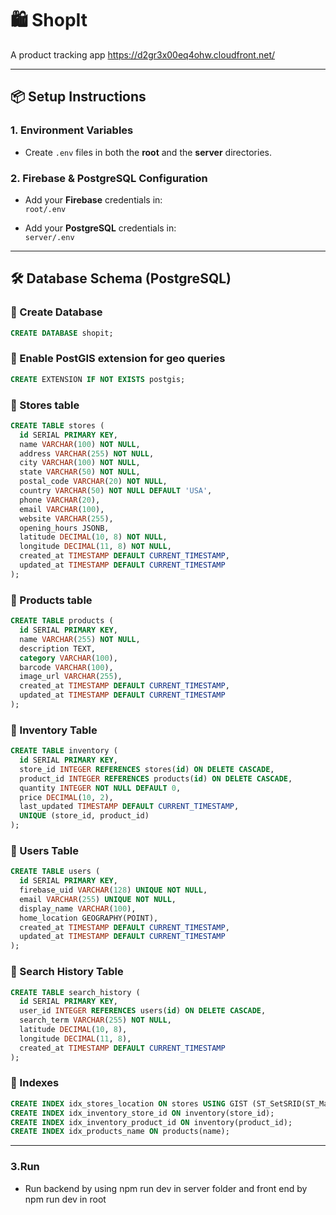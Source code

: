 # 🛍️ ShopIt

A product tracking app
https://d2gr3x00eq4ohw.cloudfront.net/

---

## 📦 Setup Instructions

### 1. Environment Variables

- Create `.env` files in both the **root** and the **server** directories.

### 2. Firebase & PostgreSQL Configuration

- Add your **Firebase** credentials in:  
  `root/.env`

- Add your **PostgreSQL** credentials in:  
  `server/.env`

---

## 🛠️ Database Schema (PostgreSQL)

### 🔸 Create Database
```sql
CREATE DATABASE shopit;
```

### 🔸 Enable PostGIS extension for geo queries
```sql
CREATE EXTENSION IF NOT EXISTS postgis;
```

### 🔸 Stores table
```sql
CREATE TABLE stores (
  id SERIAL PRIMARY KEY,
  name VARCHAR(100) NOT NULL,
  address VARCHAR(255) NOT NULL,
  city VARCHAR(100) NOT NULL,
  state VARCHAR(50) NOT NULL,
  postal_code VARCHAR(20) NOT NULL,
  country VARCHAR(50) NOT NULL DEFAULT 'USA',
  phone VARCHAR(20),
  email VARCHAR(100),
  website VARCHAR(255),
  opening_hours JSONB,
  latitude DECIMAL(10, 8) NOT NULL,
  longitude DECIMAL(11, 8) NOT NULL,
  created_at TIMESTAMP DEFAULT CURRENT_TIMESTAMP,
  updated_at TIMESTAMP DEFAULT CURRENT_TIMESTAMP
);
```

### 🔸 Products table
```sql
CREATE TABLE products (
  id SERIAL PRIMARY KEY,
  name VARCHAR(255) NOT NULL,
  description TEXT,
  category VARCHAR(100),
  barcode VARCHAR(100),
  image_url VARCHAR(255),
  created_at TIMESTAMP DEFAULT CURRENT_TIMESTAMP,
  updated_at TIMESTAMP DEFAULT CURRENT_TIMESTAMP
);
```

### 🔸 Inventory Table
```sql
CREATE TABLE inventory (
  id SERIAL PRIMARY KEY,
  store_id INTEGER REFERENCES stores(id) ON DELETE CASCADE,
  product_id INTEGER REFERENCES products(id) ON DELETE CASCADE,
  quantity INTEGER NOT NULL DEFAULT 0,
  price DECIMAL(10, 2),
  last_updated TIMESTAMP DEFAULT CURRENT_TIMESTAMP,
  UNIQUE (store_id, product_id)
);
```

### 🔸 Users Table
```sql
CREATE TABLE users (
  id SERIAL PRIMARY KEY,
  firebase_uid VARCHAR(128) UNIQUE NOT NULL,
  email VARCHAR(255) UNIQUE NOT NULL,
  display_name VARCHAR(100),
  home_location GEOGRAPHY(POINT),
  created_at TIMESTAMP DEFAULT CURRENT_TIMESTAMP,
  updated_at TIMESTAMP DEFAULT CURRENT_TIMESTAMP
);
```

### 🔸 Search History Table
```sql
CREATE TABLE search_history (
  id SERIAL PRIMARY KEY,
  user_id INTEGER REFERENCES users(id) ON DELETE CASCADE,
  search_term VARCHAR(255) NOT NULL,
  latitude DECIMAL(10, 8),
  longitude DECIMAL(11, 8),
  created_at TIMESTAMP DEFAULT CURRENT_TIMESTAMP
);
```

### 🔸 Indexes
```sql
CREATE INDEX idx_stores_location ON stores USING GIST (ST_SetSRID(ST_MakePoint(longitude, latitude), 4326));
CREATE INDEX idx_inventory_store_id ON inventory(store_id);
CREATE INDEX idx_inventory_product_id ON inventory(product_id);
CREATE INDEX idx_products_name ON products(name);
```
---
### 3.Run
- Run backend by using npm run dev in server folder and front end by npm run dev in root





